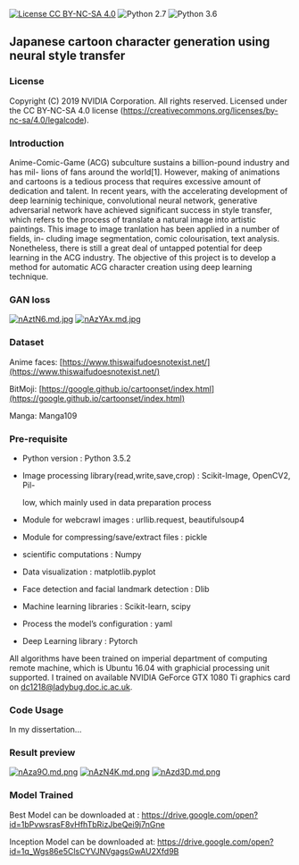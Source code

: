 [![License CC BY-NC-SA 4.0](https://img.shields.io/badge/license-CC4.0-blue.svg)](https://raw.githubusercontent.com/NVIDIA/FastPhotoStyle/master/LICENSE.md)
![Python 2.7](https://img.shields.io/badge/python-2.7-green.svg)
![Python 3.6](https://img.shields.io/badge/python-3.6-green.svg)
## Japanese cartoon character generation using neural style transfer

### License

Copyright (C) 2019 NVIDIA Corporation.  All rights reserved.
Licensed under the CC BY-NC-SA 4.0 license (https://creativecommons.org/licenses/by-nc-sa/4.0/legalcode). 



### Introduction
Anime-Comic-Game (ACG) subculture sustains a billion-pound industry and has mil- lions of fans around the world[1]. However, making of animations and cartoons is a tedious process that requires excessive amount of dedication and talent. In recent years, with the accelerating development of deep learninig techinique, convolutional neural network, generative adversarial network have achieved significant success in style transfer, which refers to the process of translate a natural image into artistic paintings. This image to image tranlation has been applied in a number of fields, in- cluding image segmentation, comic colourisation, text analysis. Nonetheless, there is still a great deal of untapped potential for deep learning in the ACG industry. The objective of this project is to develop a method for automatic ACG character creation using deep learning technique.

### GAN loss
[![nAztN6.md.jpg](https://s2.ax1x.com/2019/09/04/nAztN6.md.jpg)](https://imgchr.com/i/nAztN6)
[![nAzYAx.md.jpg](https://s2.ax1x.com/2019/09/04/nAzYAx.md.jpg)](https://imgchr.com/i/nAzYAx)


### Dataset
Anime faces: [https://www.thiswaifudoesnotexist.net/](https://www.thiswaifudoesnotexist.net/)

BitMoji: [https://google.github.io/cartoonset/index.html](https://google.github.io/cartoonset/index.html)

Manga: Manga109

### Pre-requisite

-   Python version : Python 3.5.2
    
-   Image processing library(read,write,save,crop) : Scikit-Image, OpenCV2, Pil-
    
    low, which mainly used in data preparation process
    
-   Module for webcrawl images : urllib.request, beautifulsoup4
    
-   Module for compressing/save/extract files : pickle
    
-   scientific computations : Numpy
    
-   Data visualization : matplotlib.pyplot
    
-   Face detection and facial landmark detection : Dlib
    
-   Machine learning libraries : Scikit-learn, scipy
    
-   Process the model’s configuration : yaml
    
-   Deep Learning library : Pytorch

All algorithms have been trained on imperial department of computing remote machine, which is Ubuntu 16.04 with graphicial processing unit supported. I trained on available NVIDIA GeForce GTX 1080 Ti graphics card on dc1218@ladybug.doc.ic.ac.uk.

### Code Usage
In my dissertation...


### Result preview

[![nAza9O.md.png](https://s2.ax1x.com/2019/09/04/nAza9O.md.png)](https://imgchr.com/i/nAza9O)
[![nAzN4K.md.png](https://s2.ax1x.com/2019/09/04/nAzN4K.md.png)](https://imgchr.com/i/nAzN4K)
[![nAzd3D.md.png](https://s2.ax1x.com/2019/09/04/nAzd3D.md.png)](https://imgchr.com/i/nAzd3D)

### Model Trained 
Best Model can be downloaded at : https://drive.google.com/open?id=1bPvwsrasF8vHfhTbRizJbeQei9j7nGne

Inception Model can be downloaded at: https://drive.google.com/open?id=1q_Wgs86e5ClsCYVJNVgagsGwAU2Xfd9B
<!--stackedit_data:
eyJoaXN0b3J5IjpbNjI2NDIyMjM4LDYxNDEyMTQyMywzMTE3ND
YwNjQsMzc1MzI1ODQwXX0=
-->